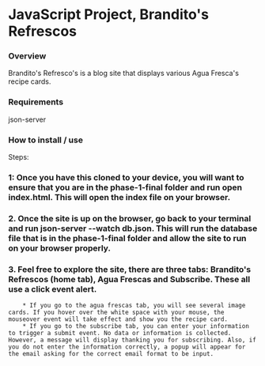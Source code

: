 # JavaScript Project, Brandito's Refrescos

### Overview
Brandito's Refresco's is a blog site that displays various Agua Fresca's recipe cards. 

### Requirements
json-server

### How to install / use
Steps:
### 1: Once you have this cloned to your device, you will want to ensure that you are in the phase-1-final folder and run open index.html. This will open the index file on your browser.
### 2. Once the site is up on the browser, go back to your terminal and run json-server --watch db.json. This will run the database file that is in the phase-1-final folder and allow the site to run on your browser properly.
### 3. Feel free to explore the site, there are three tabs: Brandito's Refrescos (home tab), Agua Frescas and Subscribe. These all use a click event alert. 
        * If you go to the agua frescas tab, you will see several image cards. If you hover over the white space with your mouse, the mouseover event will take effect and show you the recipe card. 
        * If you go to the subscribe tab, you can enter your information to trigger a submit event. No data or information is collected. However, a message will display thanking you for subscribing. Also, if you do not enter the information correctly, a popup will appear for the email asking for the correct email format to be input.